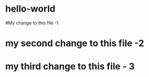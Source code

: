 # hello-world
#My change to this file -1

# my second change to this file -2

# my third change to this file - 3